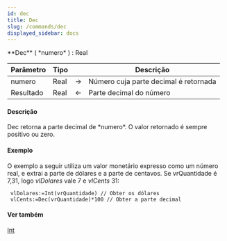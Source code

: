 ```yaml
---
id: dec
title: Dec
slug: /commands/dec
displayed_sidebar: docs
---
```


<!--REF #_command_.Dec.Syntax-->**Dec** ( *numero* ) : Real<!-- END REF-->
<!--REF #_command_.Dec.Params-->
| Parâmetro | Tipo |  | Descrição |
| --- | --- | --- | --- |
| numero | Real | &#8594;  | Número cuja parte decimal é retornada |
| Resultado | Real | &#8592; | Parte decimal do número |

<!-- END REF-->

#### Descrição 

<!--REF #_command_.Dec.Summary-->Dec retorna a parte decimal de *numero*.<!-- END REF--> O valor retornado é sempre positivo ou zero.

#### Exemplo 

O exemplo a seguir utiliza um valor monetário expresso como um número real, e extrai a parte de dólares e a parte de centavos. Se vrQuantidade é 7,31, logo *vlDolares* vale 7 e *vlCents* 31:

```4d
 vlDolares:=Int(vrQuantidade) // Obter os dólares
 vlCents:=Dec(vrQuantidade)*100 // Obter a parte decimal
```

#### Ver também 

[Int](int.md)  